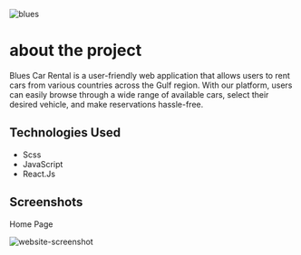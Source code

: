 ![blues](https://github.com/AbdAlazim-dev/Blues-car-rental/assets/135723207/10206cf8-0739-4e8f-97d7-6d502594d757)

# about the project

Blues Car Rental is a user-friendly web application that allows users to rent cars from various countries across the Gulf region. With our platform, users can easily browse through a wide range of available cars, select their desired vehicle, and make reservations hassle-free.

## Technologies Used

- Scss
- JavaScript
- React.Js

## Screenshots

Home Page

![website-screenshot](https://github.com/AbdAlazim-dev/Blues-car-rental/assets/135723207/f99804c6-4245-4b02-b97a-7110423c9451)
